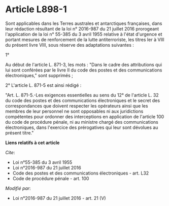 # Article L898-1

Sont applicables dans les Terres australes et antarctiques françaises, dans leur rédaction résultant de la 
loi n° 2016-987 du 21 juillet 2016
prorogeant l'application de la 
loi n° 55-385 du 3 avril 1955
relative à l'état d'urgence et portant mesures de renforcement de la lutte antiterroriste, les titres Ier à VIII du présent
livre VIII, sous réserve des adaptations suivantes : 

1°

Au début de l'article L. 871-3, les mots : "Dans le cadre des attributions qui lui sont conférées par le livre II du code des
postes et des communications électroniques," sont supprimés ; 

2° L'article L. 871-5 est ainsi rédigé : 

"Art. L. 871-5.-Les exigences essentielles au sens du 12° de l'article L. 32 du code des postes et des communications
électroniques et le secret des correspondances que doivent respecter les opérateurs ainsi que les membres de leur personnel
ne sont opposables ni aux juridictions compétentes pour ordonner des interceptions en application de l'article 100 du code de
procédure pénale, ni au ministre chargé des communications électroniques, dans l'exercice des prérogatives qui leur sont
dévolues au présent titre."

**Liens relatifs à cet article**

_Cite_:

  - Loi n°55-385 du 3 avril 1955
  - Loi n°2016-987 du 21 juillet 2016
  - Code des postes et des communications électroniques - art. L32
  - Code de procédure pénale - art. 100

_Modifié par_:

  - Loi n°2016-987 du 21 juillet 2016 - art. 21 (V)
